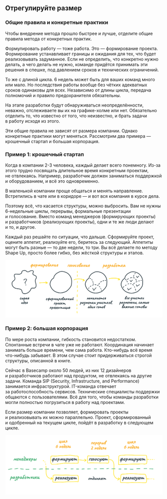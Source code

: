 ## <a name="h41"></a> Отрегулируйте размер


### Общие правила и конкретные практики

Чтобы внедрение метода прошло быстрее и лучше, отделите общие правила метода от конкретных практик.

Формулировать работу — тоже работа. Это — формирование проекта. Формирование устанавливает границы и ожидания для тех, что будет реализовывать задуманное. Если не определить, что конкретно нужно делать, а чего делать не нужно, команде придётся принимать эти решения в спешке, под давлением сроков и технических ограничений.

То же с длиной цикла. 6 недель может быть для ваших команд много или мало. Но последствия работы вообще без чётких адекватных сроков одинаковы для всех. Независимо от длины цикла, передача полномочий и правило предохранителя обязательны.

На этапе разработки будут обнаруживаться неопределённости, неважно, отслеживаете вы их на графике-холме или нет. Обязательно отделить то, что известно от того, что неизвестно, и брать задачи в работу исходя из этого.

Эти общие правила не зависят от размера компании. Однако конкретные практики могут меняться. Рассмотрим два примера — крошечный стартап и большая корпорация.

### Пример 1: крошечный стартап

Когда в компании 2-3 человека, каждый делает всего понемногу. Из-за этого трудно посвящать длительное время конкретным проектам, не отвлекаясь. Например, разработчик должен заниматься поддержкой и оборудованием, и всё это одновременно.

В маленькой компании проще общаться и менять направление. Встретились в чате или в коридоре — и вот вся компания в курсе дела.

Поэтому всё, что касается структуры, можно выбросить. Вам не нужны 6-недельные циклы, перерывы, формальные презентации и голосование. Вместо команд менеджеров (формирующих проекты) и разработчиков (реализующих проекты), одни и те же люди делают и то, и другое. 

Каждый раз решайте по ситуации, что дальше. Сформируйте проект, оцените аппетит, реализуйте его, беритесь за следующий. Аппетиты могут быть разные — то две недели, то три. Вы всё делаете по методу Shape Up, просто более гибко, без жёсткой структуры и этапов.

![Шаги те же, даже если пара человек делает все сама](../images/png/4.1-1.png)

### Пример 2: большая корпорация

По мере роста компании, гибкость становится недостатком. Спонтанные встречи в чате уже не работают. Координация начинает занимать больше времени, чем сама работа. Кто-нибудь всё время что-нибудь забывает. В этом случае стоит придерживаться строгой структуры, описанной в книге.

Сейчас в Basecamp около 50 людей, из них 12 дизайнеров и разработчиков работают над продуктом, не отвлекаясь на другие задачи. Команда SIP (Security, Infrastructure, and Performance) занимается инфраструктурой. IT-команда отвечает за работоспособность сервисов. Технические специалисты поддержки общаются с пользователями. Всё для того, чтобы команды разработки могли полностью погрузиться в работу над проектами.

Если размер компании позволяет, формировать проекты и реализовывать их можно параллельно. Проект, сформированный и одобренный на текущем цикле, пойдёт в разработку в следующем цикле.

![График — параллельно формируем и реализуем](../images/png/4.1-2.png)